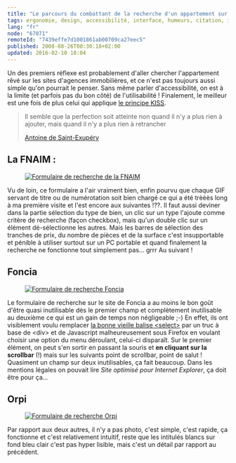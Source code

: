 ```yaml
---
title: "Le parcours du combattant de la recherche d'un appartement sur le web"
tags: ergonomie, design, accessibilité, interface, humeurs, citation, immobilier
lang: "fr"
node: "67071"
remoteId: "7439effe7d1001861ab00709ca27eec5"
published: 2008-08-26T00:30:18+02:00
updated: 2016-02-10 18:04
---
```


Un des premiers réflexe est probablement d'aller chercher l'appartement rêvé sur
les sites d'agences immobilières, et ce n'est pas toujours aussi simple qu'on
pourrait le penser. Sans même parler d'accessibilité, on est à la limite (et
parfois pas du bon côté) de l'utilisabilité&nbsp;! Finalement, le meilleur est une
fois de plus celui qui applique [le principe <abbr title="Keep It Simple
Stupid">KISS</abbr>](http://fr.wikipedia.org/wiki/KISS-principe).

<blockquote>

Il semble que la perfection soit atteinte non quand il n'y a plus rien à ajouter, mais quand il n'y a plus rien à retrancher

[Antoine de Saint-Exupéry](http://fr.wikipedia.org/wiki/Antoine_de_Saint-Exup%C3%A9ry)
</blockquote>

## La FNAIM :

<figure class="object-center"><a href="/images/formulaire-de-recherche-de-la-fnaim.png"><img loading="lazy" src="/images//formulaire-de-recherche-de-la-fnaim.png" alt="Formulaire de recherche de la FNAIM">
</a></figure>

Vu de loin, ce formulaire a
l'air vraiment bien, enfin pourvu que chaque GIF servant de titre ou de
numérotation soit bien chargé ce qui a été trèèès long à ma première visite et
l'est encore aux suivantes !??. Il faut aussi deviner dans la partie sélection
du type de bien, un clic sur un type l'ajoute comme critère de recherche (façon
checkbox), mais qu'un double clic sur un élément dé-sélectionne les autres. Mais
les barres de sélection des tranches de prix, du nombre de pièces et de la
surface c'est insupportable et pénible à utiliser surtout sur un PC portable et
quand finalement la recherche ne fonctionne tout simplement pas… grrr Au
suivant !


## Foncia

<figure class="object-center"><a href="/images/formulaire-de-recherche-foncia.png"><img loading="lazy" src="/images//formulaire-de-recherche-foncia.png" alt="Formulaire de recherche Foncia">
</a></figure>

Le formulaire de recherche sur le site de
Foncia a au moins le
bon goût d'être quasi inutilisable dès le premier champ et complètement
inutilisable au deuxième ce qui est un gain de temps non négligeable ;-) En
effet, ils ont visiblement voulu remplacer [la bonne vieille balise
&lt;select&gt;](https://developer.mozilla.org/fr/docs/Web/HTML/Element/Select) par un truc à base
de &lt;div&gt; et de Javascript malheureusement sous Firefox en voulant choisir
une option du menu déroulant, celui-ci disparaît. Sur le premier élément, on
peut s'en sortir en passant la souris et **en cliquant sur la scrollbar** (!)
mais sur les suivants point de scrollbar, point de salut ! Quasiment un champ
sur deux inutilisables, ça fait beaucoup. Dans les mentions
légales on pouvait lire *Site optimisé
pour Internet Explorer*, ça doit être pour ça…


## Orpi

<figure class="object-center"><a href="/images/formulaire-de-recherche-orpi.png"><img loading="lazy" src="/images//formulaire-de-recherche-orpi.png" alt="Formulaire de recherche Orpi">
</a></figure>

Par rapport aux deux autres, il n'y a pas photo, c'est simple, c'est rapide, ça
fonctionne et c'est relativement
intuitif, reste que les intitulés blancs
sur fond bleu clair c'est pas hyper lisible, mais c'est un détail par rapport au
précédent.
